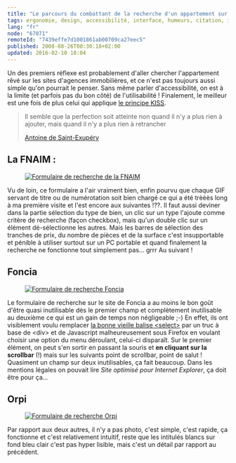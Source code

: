 ```yaml
---
title: "Le parcours du combattant de la recherche d'un appartement sur le web"
tags: ergonomie, design, accessibilité, interface, humeurs, citation, immobilier
lang: "fr"
node: "67071"
remoteId: "7439effe7d1001861ab00709ca27eec5"
published: 2008-08-26T00:30:18+02:00
updated: 2016-02-10 18:04
---
```


Un des premiers réflexe est probablement d'aller chercher l'appartement rêvé sur
les sites d'agences immobilières, et ce n'est pas toujours aussi simple qu'on
pourrait le penser. Sans même parler d'accessibilité, on est à la limite (et
parfois pas du bon côté) de l'utilisabilité&nbsp;! Finalement, le meilleur est une
fois de plus celui qui applique [le principe <abbr title="Keep It Simple
Stupid">KISS</abbr>](http://fr.wikipedia.org/wiki/KISS-principe).

<blockquote>

Il semble que la perfection soit atteinte non quand il n'y a plus rien à ajouter, mais quand il n'y a plus rien à retrancher

[Antoine de Saint-Exupéry](http://fr.wikipedia.org/wiki/Antoine_de_Saint-Exup%C3%A9ry)
</blockquote>

## La FNAIM :

<figure class="object-center"><a href="/images/formulaire-de-recherche-de-la-fnaim.png"><img loading="lazy" src="/images//formulaire-de-recherche-de-la-fnaim.png" alt="Formulaire de recherche de la FNAIM">
</a></figure>

Vu de loin, ce formulaire a
l'air vraiment bien, enfin pourvu que chaque GIF servant de titre ou de
numérotation soit bien chargé ce qui a été trèèès long à ma première visite et
l'est encore aux suivantes !??. Il faut aussi deviner dans la partie sélection
du type de bien, un clic sur un type l'ajoute comme critère de recherche (façon
checkbox), mais qu'un double clic sur un élément dé-sélectionne les autres. Mais
les barres de sélection des tranches de prix, du nombre de pièces et de la
surface c'est insupportable et pénible à utiliser surtout sur un PC portable et
quand finalement la recherche ne fonctionne tout simplement pas… grrr Au
suivant !


## Foncia

<figure class="object-center"><a href="/images/formulaire-de-recherche-foncia.png"><img loading="lazy" src="/images//formulaire-de-recherche-foncia.png" alt="Formulaire de recherche Foncia">
</a></figure>

Le formulaire de recherche sur le site de
Foncia a au moins le
bon goût d'être quasi inutilisable dès le premier champ et complètement
inutilisable au deuxième ce qui est un gain de temps non négligeable ;-) En
effet, ils ont visiblement voulu remplacer [la bonne vieille balise
&lt;select&gt;](https://developer.mozilla.org/fr/docs/Web/HTML/Element/Select) par un truc à base
de &lt;div&gt; et de Javascript malheureusement sous Firefox en voulant choisir
une option du menu déroulant, celui-ci disparaît. Sur le premier élément, on
peut s'en sortir en passant la souris et **en cliquant sur la scrollbar** (!)
mais sur les suivants point de scrollbar, point de salut ! Quasiment un champ
sur deux inutilisables, ça fait beaucoup. Dans les mentions
légales on pouvait lire *Site optimisé
pour Internet Explorer*, ça doit être pour ça…


## Orpi

<figure class="object-center"><a href="/images/formulaire-de-recherche-orpi.png"><img loading="lazy" src="/images//formulaire-de-recherche-orpi.png" alt="Formulaire de recherche Orpi">
</a></figure>

Par rapport aux deux autres, il n'y a pas photo, c'est simple, c'est rapide, ça
fonctionne et c'est relativement
intuitif, reste que les intitulés blancs
sur fond bleu clair c'est pas hyper lisible, mais c'est un détail par rapport au
précédent.
